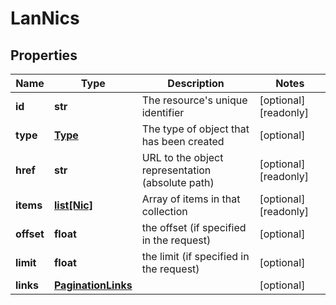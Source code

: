 # LanNics

## Properties
| Name | Type | Description | Notes |
| ------------ | ------------- | ------------- | ------------- |
| **id** | **str** | The resource&#39;s unique identifier | [optional] [readonly]  |
| **type** | [**Type**](Type.md) | The type of object that has been created | [optional]  |
| **href** | **str** | URL to the object representation (absolute path) | [optional] [readonly]  |
| **items** | [**list[Nic]**](Nic.md) | Array of items in that collection | [optional] [readonly]  |
| **offset** | **float** | the offset (if specified in the request) | [optional]  |
| **limit** | **float** | the limit (if specified in the request) | [optional]  |
| **links** | [**PaginationLinks**](PaginationLinks.md) |  | [optional]  |


